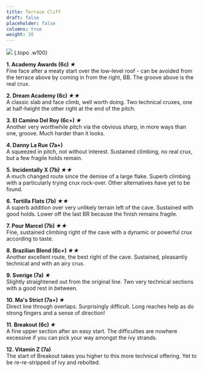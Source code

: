 ```yaml
---  
title: Terrace Cliff  
draft: false
placeholder: false
columns: true
weight: 30
---
```


![](/img/south-wales/south-east-limestone/DINTER.gif)
{.topo .w100}

**1\. Academy Awards (6c) *★***    
Fine face after a meaty start over the low-level roof - can be avoided from the terrace above by coming in from the right, BB. The groove above is the real crux.

**2\. Dream Academy (6c) *★★***    
A classic slab and face climb, well worth doing. Two technical cruxes, one at half-height the other right at the end of the pitch.

**3\. El Camino Del Roy (6c+) *★***    
Another very worthwhile pitch via the obvious sharp, in more ways than one, groove. Much harder than it looks.

**4\. Danny La Rue (7a+)**    
A squeezed in pitch, not without interest. Sustained climbing, no real crux, but a few fragile holds remain.

**5\. Incidentally X (7b) *★★***    
A much changed route since the demise of a large flake. Superb climbing with a particularly trying crux rock-over. Other alternatives have yet to be found.

**6\. Tortilla Flats (7b) *★★***    
A superb addition over very unlikely terrain left of the cave. Sustained with good holds. Lower off the last BR because the finish remains fragile.

**7\. Pour Marcel (7b) *★★***    
Fine, sustained climbing right of the cave with a dynamic or powerful crux according to taste.

**8\. Brazilian Blend (6c+) *★★***    
Another excellent route, the best right of the cave. Sustained, pleasantly technical and with an airy crux.

**9\. Sverige (7a) *★***    
Slightly straightened out from the original line. Two very technical sections with a good rest in between.

**10\. Ma's Strict (7a+) *★***    
Direct line through overlaps. Surprisingly difficult. Long reaches help as do strong fingers and a sense of direction!

**11\. Breakout (6c) *★***    
A fine upper section after an easy start. The difficulties are nowhere excessive if you can pick your way amongst the ivy strands.

**12\. Vitamin Z (7a)**    
The start of Breakout takes you higher to this more technical offering. Yet to be re-re-stripped of ivy and rebolted.